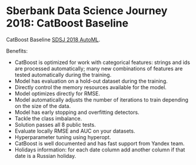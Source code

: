# Sberbank Data Science Journey 2018: CatBoost Baseline
CatBoost Baseline [SDSJ 2018 AutoML](http://sdsj.sberbank.ai/).

Benefits: 
* CatBoost is optimized for work with categorical features: strings and ids are processed automatically; many new combinations of features are tested automatically during the training. 
* Model has evaluation on a hold-out dataset during the training. 
* Directly control the memory resources available for the model.  
* Model optimizes directly for RMSE.
* Model automatically adjusts the number of iterations to train depending on the size of the data. 
* Model has early stopping and overfitting detectors. 
* Tackle the class imbalance. 
* Solution passes all 8 public tests. 
* Evaluate locally RMSE and AUC on your datasets. 
* Hyperparameter tuning using hyperopt. 
* CatBoost is well documented and has fast support from Yandex team. 
* Holidays information: for each date column add another column if that date is a Russian holiday. 
